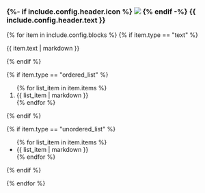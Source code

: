 <h3 class="flex items-center">
{%- if include.config.header.icon %}
<img class="mr-1.5 w-5 h-5" src="https://docs.konghq.com/assets/images/icons/documentation/icn-{{ include.config.header.icon }}.svg" />
{% endif -%}
{{ include.config.header.text }}
</h3>

{% for item in include.config.blocks %}
{% if item.type == "text" %}

<p>{{ item.text | markdown }}</p>
{% endif %}

{% if item.type == "ordered_list" %}

<ol>
{% for list_item in item.items %}
<li>{{ list_item | markdown }}</li>
{% endfor %}
</ol>
{% endif %}

{% if item.type == "unordered_list" %}

<ul>
{% for list_item in item.items %}
<li>{{ list_item | markdown }}</li>
{% endfor %}
</ul>
{% endif %}

{% endfor %}
